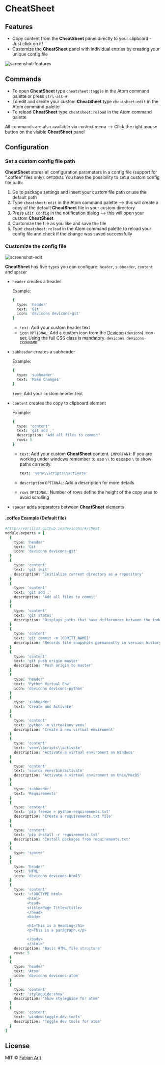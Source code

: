 # CheatSheet

## Features
-   Copy content from the **CheatSheet** panel directly to your clipboard - Just click on it!
-   Customize the **CheatSheet** panel with individual entries by creating your unique config file

![screenshot-features](https://raw.githubusercontent.com/its0n/cheatsheet/master/screenshots/cheatsheet-features.gif?token=Asylm6wUUt_U2sOLCtTflYMAhL7RmR7Lks5cSInawA%3D%3D)

## Commands
-   To open **CheatSheet** type `cheatsheet:toggle` in the Atom command palette or press `ctrl-alt-#`
-   To edit and create your custom **CheatSheet** type `cheatsheet:edit` in the Atom command palette
-   To reload **CheatSheet** type `cheatsheet:reload` in the Atom command palette

All commands are also available via context menu --> Click the right mouse button on the visible **CheatSheet** panel

## Configuration

### Set a custom config file path

**CheatSheet** stores all configuration parameters in a config file (support for ".coffee" files only).
`OPTIONAL` You have the possibility to set a custom config file path:

1.   Go to package settings and insert your custom file path or use the default path
2.   Type `cheatsheet:edit` in the Atom command palette -->
     this will create a copy of the default **CheatSheet** file in your custom directory
3.   Press `Edit Config` in the notification dialog -->
     this will open your custom **CheatSheet**
4.   Customize the file as you like and save the file
5.   Type `cheatsheet:reload` in the Atom command palette to reload your config file and check if the change was saved successfully

### Customize the config file

![screenshot-edit](https://raw.githubusercontent.com/its0n/cheatsheet/master/screenshots/cheatsheet-edit.gif?token=Asylm50ghwfXFLkZtTqerwtrqc-9zW3Oks5cSIprwA%3D%3D)

**CheatSheet** has five `type`s you can configure:
`header`, `subheader`, `content` and `spacer`

-   `header` creates a header

    Example:

    ```coffeescript
    {
      type: 'header'
      text: 'Git'
      icon: 'devicons devicons-git'
    }
    ```
    - `text`: Add your custom header text
    - `icon` `OPTIONAL`: Add a custom icon from the [Devicon](http://vorillaz.github.io/devicons/#/cheat) (`devicon`) icon-set;
      Using the full CSS class is mandatory: `devicons devicons-ICONNAME`


-   `subheader` creates a subheader

    Example:

    ```coffeescript
    {
      type: 'subheader'
      text: 'Make Changes'
    }
    ```
    `text`: Add your custom header text


-   `content` creates the copy to clipboard element

    Example:

    ```coffeescript
    {
      type: "content"
      text: 'git add .'
      description: "Add all files to commit"
      rows: 5
    }
    ```
    - `text`: Add your custom **CheatSheet** content. `IMPORTANT`: If you are working under windows remember to use `\\` to escape `\` to show paths correctly:
      ```coffeescript
      text: 'venv\\Scripts\\activate'
      ```

    - `description` `OPTIONAL`: Add a description for more details

    - `rows` `OPTIONAL`: Number of rows define the height of the copy area to avoid scrolling

-   `spacer` adds separators between **CheatSheet** elements



#### .coffee Example (Default file)

```coffeescript
#http://vorillaz.github.io/devicons/#/cheat
module.exports = [
  {
    type: 'header'
    text: 'Git'
    icon: 'devicons devicons-git'
  }
  {
    type: 'content'
    text: 'git init'
    description: 'Initialize current directory as a repository'
  }
  {
    type: 'content'
    text: 'git add .'
    description: 'Add all files to commit'
  }
  {
    type: 'content'
    text: 'git status'
    description: 'Displays paths that have differences between the index file and the current HEAD commit'
  }
  {
    type: 'content'
    text: 'git commit -m [COMITT_NAME]'
    description: 'Records file snapshots permanently in version history'
  }
  {
    type: 'content'
    text: 'git push origin master'
    description: 'Push origin to master'
  }
  {
    type: 'header'
    text: 'Python Virtual Env'
    icon: 'devicons devicons-python'
  }
  {
    type: 'subheader'
    text: 'Create and Activate'
  }
  {
    type: 'content'
    text: 'python -m virtualenv venv'
    description: 'Create a new virtual enviroment'
  }
  {
    type: 'content'
    text: 'venv\\Scripts\\activate'
    description: 'Activate a virtual enviroment on Windwos'
  }
  {
    type: 'content'
    text: 'source venv/bin/activate'
    description: 'Activate a virtual enviroment on Unix/MacOS'
  }
  {
    type: 'subheader'
    text: 'Requirements'
  }
  {
    type: 'content'
    text: 'pip freeze > python-requirements.txt'
    description: 'Create a requirements.txt file'
  }
  {
    type: 'content'
    text: 'pip install -r requirements.txt'
    description: 'Install packages from requirements.txt'
  }
  {
    type: 'spacer'
  }
  {
    type: 'header'
    text: 'HTML'
    icon: 'devicons devicons-html5'
  }
  {
    type: 'content'
    text: '<!DOCTYPE html>
          <html>
          <head>
          <title>Page Title</title>
          </head>
          <body>

          <h1>This is a Heading</h1>
          <p>This is a paragraph.</p>

          </body>
          </html>'
    description: 'Basic HTML file structure'
    rows: 5
  }
  {
    type: 'header'
    text: 'Atom'
    icon: 'devicons devicons-atom'
  }
  {
    type: 'content'
    text: 'styleguide:show'
    description: 'Show styleguide for atom'
  }
  {
    type: 'content'
    text: 'window:toggle-dev-tools'
    description: 'Toggle dev tools for atom'
  }
]
```

## License

MIT © [Fabian Arlt](https://github.com/its0n)
